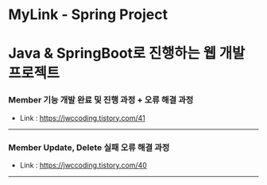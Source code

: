 # MyLink - Spring Project
Java & SpringBoot로 진행하는 웹 개발 프로젝트
=======
### Member 기능 개발 완료 및 진행 과정 + 오류 해결 과정
* Link : <https://jwccoding.tistory.com/41>
-----
### Member Update, Delete 실패 오류 해결 과정
* Link : <https://jwccoding.tistory.com/40>
-----


